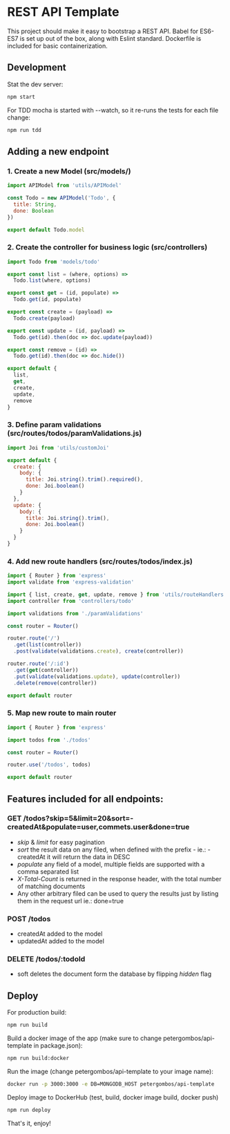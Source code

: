 # REST API Template
This project should make it easy to bootstrap a REST API. Babel for ES6-ES7 is set up out of the box, along with Eslint standard. Dockerfile is included for basic containerization.

## Development
Stat the dev server:
```bash
npm start
```

For TDD mocha is started with --watch, so it re-runs the tests for each file change:
```bash
npm run tdd
```

## Adding a new endpoint
### 1. Create a new Model (src/models/)
```js
import APIModel from 'utils/APIModel'

const Todo = new APIModel('Todo', {
  title: String,
  done: Boolean
})

export default Todo.model
```

### 2. Create the controller for business logic (src/controllers)
```js
import Todo from 'models/todo'

export const list = (where, options) =>
  Todo.list(where, options)

export const get = (id, populate) =>
  Todo.get(id, populate)

export const create = (payload) =>
  Todo.create(payload)

export const update = (id, payload) =>
  Todo.get(id).then(doc => doc.update(payload))

export const remove = (id) =>
  Todo.get(id).then(doc => doc.hide())

export default {
  list,
  get,
  create,
  update,
  remove
}
```

### 3. Define param validations (src/routes/todos/paramValidations.js)
```js
import Joi from 'utils/customJoi'

export default {
  create: {
    body: {
      title: Joi.string().trim().required(),
      done: Joi.boolean()
    }
  },
  update: {
    body: {
      title: Joi.string().trim(),
      done: Joi.boolean()
    }
  }
}
```

### 4. Add new route handlers (src/routes/todos/index.js)
```js
import { Router } from 'express'
import validate from 'express-validation'

import { list, create, get, update, remove } from 'utils/routeHandlers'
import controller from 'controllers/todo'

import validations from './paramValidations'

const router = Router()

router.route('/')
  .get(list(controller))
  .post(validate(validations.create), create(controller))

router.route('/:id')
  .get(get(controller))
  .put(validate(validations.update), update(controller))
  .delete(remove(controller))

export default router
```

### 5. Map new route to main router
```js
import { Router } from 'express'

import todos from './todos'

const router = Router()

router.use('/todos', todos)

export default router
```

## Features included for all endpoints:
### GET /todos?skip=5&limit=20&sort=-createdAt&populate=user,commets.user&done=true
- *skip* & *limit* for easy pagination
- *sort* the result data on any filed, when defined with the prefix *-* ie.: -createdAt it will return the data in DESC
- *populate* any field of a model, multiple fields are supported with a comma separated list
- *X-Total-Count* is returned in the response header, with the total number of matching documents
- Any other arbitrary filed can be used to query the results just by listing them in the request url ie.: done=true

### POST /todos
- createdAt added to the model
- updatedAt added to the model

### DELETE /todos/:todoId
- soft deletes the document form the database by flipping *hidden* flag

## Deploy
For production build:
```bash
npm run build
```

Build a docker image of the app (make sure to change petergombos/api-template in package.json):
```bash
npm run build:docker
```

Run the image (change petergombos/api-template to your image name):
```bash
docker run -p 3000:3000 -e DB=MONGODB_HOST petergombos/api-template
```

Deploy image to DockerHub (test, build, docker image build, docker push)
```bash
npm run deploy
```

That's it, enjoy!
